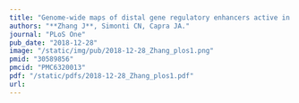```yaml
---
title: "Genome-wide maps of distal gene regulatory enhancers active in the human placenta"
authors: "**Zhang J**, Simonti CN, Capra JA."
journal: "PLoS One"
pub_date: "2018-12-28"
image: "/static/img/pub/2018-12-28_Zhang_plos1.png"
pmid: "30589856"
pmcid: "PMC6320013"
pdf: "/static/pdfs/2018-12-28_Zhang_plos1.pdf"
url: 
---
```

